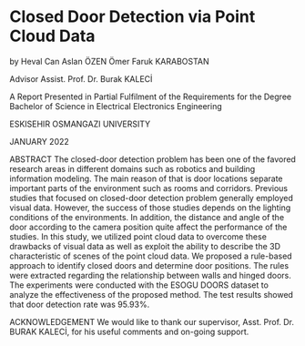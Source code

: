 # Closed Door Detection via Point Cloud Data

by
Heval Can Aslan ÖZEN
Ömer Faruk KARABOSTAN

Advisor
Assist. Prof. Dr. Burak KALECİ

A Report Presented in Partial Fulfilment of the Requirements
for the Degree Bachelor of Science in Electrical Electronics
Engineering

ESKISEHIR OSMANGAZI UNIVERSITY

JANUARY 2022

ABSTRACT
The closed-door detection problem has been one of the favored research areas in different domains such as robotics and building information modeling. The main reason of that is door locations separate important parts of the environment such as rooms and corridors. Previous studies that focused on closed-door detection problem generally employed visual data. However, the success of those studies depends on the lighting conditions of the environments. In addition, the distance and angle of the door according to the camera position quite affect the performance of the studies. In this study, we utilized point cloud data to overcome these drawbacks of visual data as well as exploit the ability to describe the 3D characteristic of scenes of the point cloud data. We proposed a rule-based approach to identify closed doors and determine door positions. The rules were extracted regarding the relationship between walls and hinged doors. The experiments were conducted with the ESOGU DOORS dataset to analyze the effectiveness of the proposed method. The test results showed that door detection rate was 95.93%.

ACKNOWLEDGEMENT
We would like to thank our supervisor, Asst. Prof. Dr. BURAK KALECİ, for his useful comments and on-going support.

